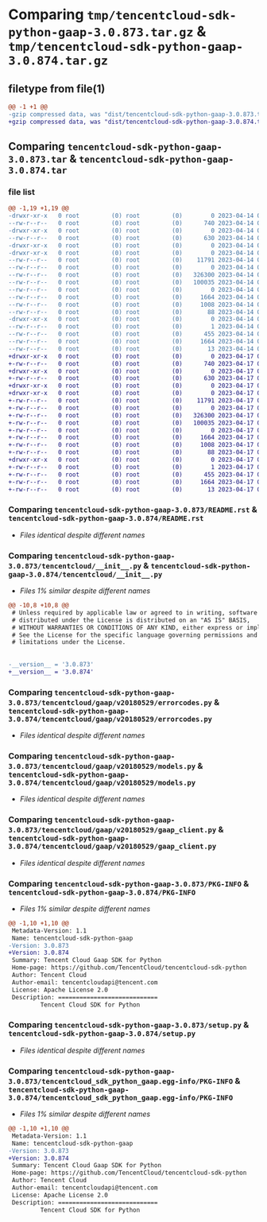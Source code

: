 # Comparing `tmp/tencentcloud-sdk-python-gaap-3.0.873.tar.gz` & `tmp/tencentcloud-sdk-python-gaap-3.0.874.tar.gz`

## filetype from file(1)

```diff
@@ -1 +1 @@
-gzip compressed data, was "dist/tencentcloud-sdk-python-gaap-3.0.873.tar", last modified: Fri Apr 14 00:37:49 2023, max compression
+gzip compressed data, was "dist/tencentcloud-sdk-python-gaap-3.0.874.tar", last modified: Mon Apr 17 00:30:36 2023, max compression
```

## Comparing `tencentcloud-sdk-python-gaap-3.0.873.tar` & `tencentcloud-sdk-python-gaap-3.0.874.tar`

### file list

```diff
@@ -1,19 +1,19 @@
-drwxr-xr-x   0 root         (0) root         (0)        0 2023-04-14 00:37:49.000000 tencentcloud-sdk-python-gaap-3.0.873/
--rw-r--r--   0 root         (0) root         (0)      740 2023-04-14 00:37:48.000000 tencentcloud-sdk-python-gaap-3.0.873/README.rst
-drwxr-xr-x   0 root         (0) root         (0)        0 2023-04-14 00:37:49.000000 tencentcloud-sdk-python-gaap-3.0.873/tencentcloud/
--rw-r--r--   0 root         (0) root         (0)      630 2023-04-14 00:37:48.000000 tencentcloud-sdk-python-gaap-3.0.873/tencentcloud/__init__.py
-drwxr-xr-x   0 root         (0) root         (0)        0 2023-04-14 00:37:49.000000 tencentcloud-sdk-python-gaap-3.0.873/tencentcloud/gaap/
-drwxr-xr-x   0 root         (0) root         (0)        0 2023-04-14 00:37:49.000000 tencentcloud-sdk-python-gaap-3.0.873/tencentcloud/gaap/v20180529/
--rw-r--r--   0 root         (0) root         (0)    11791 2023-04-14 00:37:48.000000 tencentcloud-sdk-python-gaap-3.0.873/tencentcloud/gaap/v20180529/errorcodes.py
--rw-r--r--   0 root         (0) root         (0)        0 2023-04-14 00:37:48.000000 tencentcloud-sdk-python-gaap-3.0.873/tencentcloud/gaap/v20180529/__init__.py
--rw-r--r--   0 root         (0) root         (0)   326300 2023-04-14 00:37:48.000000 tencentcloud-sdk-python-gaap-3.0.873/tencentcloud/gaap/v20180529/models.py
--rw-r--r--   0 root         (0) root         (0)   100035 2023-04-14 00:37:48.000000 tencentcloud-sdk-python-gaap-3.0.873/tencentcloud/gaap/v20180529/gaap_client.py
--rw-r--r--   0 root         (0) root         (0)        0 2023-04-14 00:37:48.000000 tencentcloud-sdk-python-gaap-3.0.873/tencentcloud/gaap/__init__.py
--rw-r--r--   0 root         (0) root         (0)     1664 2023-04-14 00:37:49.000000 tencentcloud-sdk-python-gaap-3.0.873/PKG-INFO
--rw-r--r--   0 root         (0) root         (0)     1008 2023-04-14 00:37:48.000000 tencentcloud-sdk-python-gaap-3.0.873/setup.py
--rw-r--r--   0 root         (0) root         (0)       88 2023-04-14 00:37:49.000000 tencentcloud-sdk-python-gaap-3.0.873/setup.cfg
-drwxr-xr-x   0 root         (0) root         (0)        0 2023-04-14 00:37:49.000000 tencentcloud-sdk-python-gaap-3.0.873/tencentcloud_sdk_python_gaap.egg-info/
--rw-r--r--   0 root         (0) root         (0)        1 2023-04-14 00:37:49.000000 tencentcloud-sdk-python-gaap-3.0.873/tencentcloud_sdk_python_gaap.egg-info/dependency_links.txt
--rw-r--r--   0 root         (0) root         (0)      455 2023-04-14 00:37:49.000000 tencentcloud-sdk-python-gaap-3.0.873/tencentcloud_sdk_python_gaap.egg-info/SOURCES.txt
--rw-r--r--   0 root         (0) root         (0)     1664 2023-04-14 00:37:49.000000 tencentcloud-sdk-python-gaap-3.0.873/tencentcloud_sdk_python_gaap.egg-info/PKG-INFO
--rw-r--r--   0 root         (0) root         (0)       13 2023-04-14 00:37:49.000000 tencentcloud-sdk-python-gaap-3.0.873/tencentcloud_sdk_python_gaap.egg-info/top_level.txt
+drwxr-xr-x   0 root         (0) root         (0)        0 2023-04-17 00:30:36.000000 tencentcloud-sdk-python-gaap-3.0.874/
+-rw-r--r--   0 root         (0) root         (0)      740 2023-04-17 00:30:36.000000 tencentcloud-sdk-python-gaap-3.0.874/README.rst
+drwxr-xr-x   0 root         (0) root         (0)        0 2023-04-17 00:30:36.000000 tencentcloud-sdk-python-gaap-3.0.874/tencentcloud/
+-rw-r--r--   0 root         (0) root         (0)      630 2023-04-17 00:30:36.000000 tencentcloud-sdk-python-gaap-3.0.874/tencentcloud/__init__.py
+drwxr-xr-x   0 root         (0) root         (0)        0 2023-04-17 00:30:36.000000 tencentcloud-sdk-python-gaap-3.0.874/tencentcloud/gaap/
+drwxr-xr-x   0 root         (0) root         (0)        0 2023-04-17 00:30:36.000000 tencentcloud-sdk-python-gaap-3.0.874/tencentcloud/gaap/v20180529/
+-rw-r--r--   0 root         (0) root         (0)    11791 2023-04-17 00:30:36.000000 tencentcloud-sdk-python-gaap-3.0.874/tencentcloud/gaap/v20180529/errorcodes.py
+-rw-r--r--   0 root         (0) root         (0)        0 2023-04-17 00:30:36.000000 tencentcloud-sdk-python-gaap-3.0.874/tencentcloud/gaap/v20180529/__init__.py
+-rw-r--r--   0 root         (0) root         (0)   326300 2023-04-17 00:30:36.000000 tencentcloud-sdk-python-gaap-3.0.874/tencentcloud/gaap/v20180529/models.py
+-rw-r--r--   0 root         (0) root         (0)   100035 2023-04-17 00:30:36.000000 tencentcloud-sdk-python-gaap-3.0.874/tencentcloud/gaap/v20180529/gaap_client.py
+-rw-r--r--   0 root         (0) root         (0)        0 2023-04-17 00:30:36.000000 tencentcloud-sdk-python-gaap-3.0.874/tencentcloud/gaap/__init__.py
+-rw-r--r--   0 root         (0) root         (0)     1664 2023-04-17 00:30:36.000000 tencentcloud-sdk-python-gaap-3.0.874/PKG-INFO
+-rw-r--r--   0 root         (0) root         (0)     1008 2023-04-17 00:30:36.000000 tencentcloud-sdk-python-gaap-3.0.874/setup.py
+-rw-r--r--   0 root         (0) root         (0)       88 2023-04-17 00:30:36.000000 tencentcloud-sdk-python-gaap-3.0.874/setup.cfg
+drwxr-xr-x   0 root         (0) root         (0)        0 2023-04-17 00:30:36.000000 tencentcloud-sdk-python-gaap-3.0.874/tencentcloud_sdk_python_gaap.egg-info/
+-rw-r--r--   0 root         (0) root         (0)        1 2023-04-17 00:30:36.000000 tencentcloud-sdk-python-gaap-3.0.874/tencentcloud_sdk_python_gaap.egg-info/dependency_links.txt
+-rw-r--r--   0 root         (0) root         (0)      455 2023-04-17 00:30:36.000000 tencentcloud-sdk-python-gaap-3.0.874/tencentcloud_sdk_python_gaap.egg-info/SOURCES.txt
+-rw-r--r--   0 root         (0) root         (0)     1664 2023-04-17 00:30:36.000000 tencentcloud-sdk-python-gaap-3.0.874/tencentcloud_sdk_python_gaap.egg-info/PKG-INFO
+-rw-r--r--   0 root         (0) root         (0)       13 2023-04-17 00:30:36.000000 tencentcloud-sdk-python-gaap-3.0.874/tencentcloud_sdk_python_gaap.egg-info/top_level.txt
```

### Comparing `tencentcloud-sdk-python-gaap-3.0.873/README.rst` & `tencentcloud-sdk-python-gaap-3.0.874/README.rst`

 * *Files identical despite different names*

### Comparing `tencentcloud-sdk-python-gaap-3.0.873/tencentcloud/__init__.py` & `tencentcloud-sdk-python-gaap-3.0.874/tencentcloud/__init__.py`

 * *Files 1% similar despite different names*

```diff
@@ -10,8 +10,8 @@
 # Unless required by applicable law or agreed to in writing, software
 # distributed under the License is distributed on an "AS IS" BASIS,
 # WITHOUT WARRANTIES OR CONDITIONS OF ANY KIND, either express or implied.
 # See the License for the specific language governing permissions and
 # limitations under the License.
 
 
-__version__ = '3.0.873'
+__version__ = '3.0.874'
```

### Comparing `tencentcloud-sdk-python-gaap-3.0.873/tencentcloud/gaap/v20180529/errorcodes.py` & `tencentcloud-sdk-python-gaap-3.0.874/tencentcloud/gaap/v20180529/errorcodes.py`

 * *Files identical despite different names*

### Comparing `tencentcloud-sdk-python-gaap-3.0.873/tencentcloud/gaap/v20180529/models.py` & `tencentcloud-sdk-python-gaap-3.0.874/tencentcloud/gaap/v20180529/models.py`

 * *Files identical despite different names*

### Comparing `tencentcloud-sdk-python-gaap-3.0.873/tencentcloud/gaap/v20180529/gaap_client.py` & `tencentcloud-sdk-python-gaap-3.0.874/tencentcloud/gaap/v20180529/gaap_client.py`

 * *Files identical despite different names*

### Comparing `tencentcloud-sdk-python-gaap-3.0.873/PKG-INFO` & `tencentcloud-sdk-python-gaap-3.0.874/PKG-INFO`

 * *Files 1% similar despite different names*

```diff
@@ -1,10 +1,10 @@
 Metadata-Version: 1.1
 Name: tencentcloud-sdk-python-gaap
-Version: 3.0.873
+Version: 3.0.874
 Summary: Tencent Cloud Gaap SDK for Python
 Home-page: https://github.com/TencentCloud/tencentcloud-sdk-python
 Author: Tencent Cloud
 Author-email: tencentcloudapi@tencent.com
 License: Apache License 2.0
 Description: ============================
         Tencent Cloud SDK for Python
```

### Comparing `tencentcloud-sdk-python-gaap-3.0.873/setup.py` & `tencentcloud-sdk-python-gaap-3.0.874/setup.py`

 * *Files identical despite different names*

### Comparing `tencentcloud-sdk-python-gaap-3.0.873/tencentcloud_sdk_python_gaap.egg-info/PKG-INFO` & `tencentcloud-sdk-python-gaap-3.0.874/tencentcloud_sdk_python_gaap.egg-info/PKG-INFO`

 * *Files 1% similar despite different names*

```diff
@@ -1,10 +1,10 @@
 Metadata-Version: 1.1
 Name: tencentcloud-sdk-python-gaap
-Version: 3.0.873
+Version: 3.0.874
 Summary: Tencent Cloud Gaap SDK for Python
 Home-page: https://github.com/TencentCloud/tencentcloud-sdk-python
 Author: Tencent Cloud
 Author-email: tencentcloudapi@tencent.com
 License: Apache License 2.0
 Description: ============================
         Tencent Cloud SDK for Python
```

